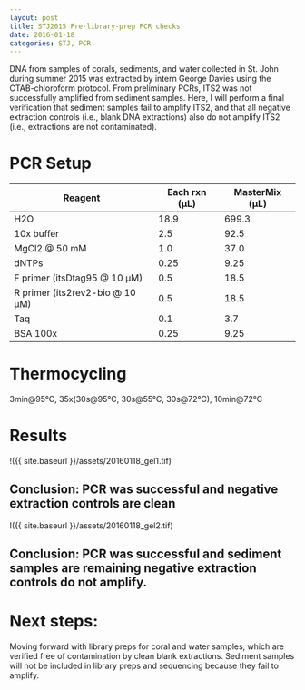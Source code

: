 ```yaml
---
layout: post
title: STJ2015 Pre-library-prep PCR checks
date: 2016-01-18
categories: STJ, PCR
---
```

DNA from samples of corals, sediments, and water collected in St. John during summer 2015 was extracted by intern George Davies using the CTAB-chloroform protocol. From preliminary PCRs, ITS2 was not successfully amplified from sediment samples. Here, I will perform a final verification that sediment samples fail to amplify ITS2, and that all negative extraction controls (i.e., blank DNA extractions) also do not amplify ITS2 (i.e., extractions are not contaminated).

# PCR Setup
Reagent | Each rxn (µL) | MasterMix (µL)
-------- | -------------- | ---------------
H2O | 18.9 | 699.3
10x buffer | 2.5 | 92.5
MgCl2 @ 50 mM | 1.0 | 37.0
dNTPs | 0.25 | 9.25
F primer (itsDtag95 @ 10 µM) | 0.5 | 18.5
R primer (its2rev2-bio @ 10 µM) | 0.5 | 18.5
Taq | 0.1 | 3.7
BSA 100x | 0.25 | 9.25

# Thermocycling
3min@95°C, 35x(30s@95°C, 30s@55°C, 30s@72°C), 10min@72°C

# Results
!({{ site.baseurl }}/assets/20160118_gel1.tif)
## Conclusion: PCR was successful and negative extraction controls are clean
!({{ site.baseurl }}/assets/20160118_gel2.tif)
## Conclusion: PCR was successful and sediment samples are remaining negative extraction controls do not amplify. 

# Next steps:
Moving forward with library preps for coral and water samples, which are verified free of contamination by clean blank extractions. Sediment samples will not be included in library preps and sequencing because they fail to amplify.